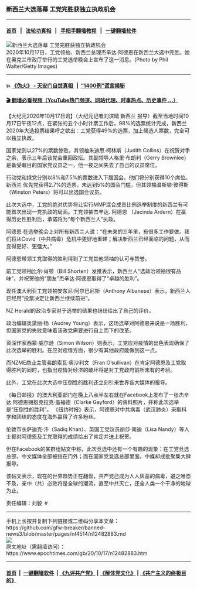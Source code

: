 ### 新西兰大选落幕 工党完胜获独立执政机会
------------------------

#### [首页](https://github.com/gfw-breaker/banned-news3/blob/master/README.md) &nbsp;&nbsp;|&nbsp;&nbsp; [法轮功真相](https://github.com/begood0513/basic/blob/master/README.md)  &nbsp;&nbsp;|&nbsp;&nbsp; [手把手翻墙教程](https://github.com/gfw-breaker/guides/wiki)  &nbsp;&nbsp;|&nbsp;&nbsp; [一键翻墙软件](https://github.com/gfw-breaker/nogfw/blob/master/README.md)  



<div><img alt="新西兰大选落幕 工党完胜获独立执政机会" class="attachment-djy_600_400 size-djy_600_400 wp-post-image" src="https://i.epochtimes.com/assets/uploads/2020/10/pasted-image-7-2-600x400.png"/>
<div class="caption">
 2020年10月17日，工党领袖、新西兰总理杰辛达·阿德恩在新西兰大选中完胜。她在奥克兰市政厅举行的工党选举晚会上宣布了这一消息。(Photo by Phil Walter/Getty Images)
</div></div><hr/>

#### 💥 [《伪火》 - 天安门自焚真相 ](http://158.247.195.190:10000/videos/blog/weihuo.html)&nbsp; |&nbsp; [“1400例”谎言揭秘  ](http://158.247.195.190:10000/videos/blog/jiexi1400.html)

#### [ 🎬  翻墙必看视频（YouTube热门频道、网站代理、时事热点、历史事件 ...）](https://github.com/gfw-breaker/links/blob/master/banned.md)

<div><p>
 【大纪元2020年10月17日讯】（大纪元记者刘淇晴
 <ok href="https://www.epochtimes.com/gb/tag/%E6%96%B0%E8%A5%BF%E5%85%B0.html">
  新西兰
 </ok>
 报导）截至当地时间10月17日午夜12点，在紧张的五个小时计票工作后，98%的选票统计完成，新西兰2020年大选投票结果呼之欲出：工党获得49%的选票，加上候选人票数，完全可以独立执政。
</p>
<p>
 <span style="font-weight: 400;">
  国家党则以27%的票数惨败。其领袖朱迪思·柯林斯（Judith Collins）在祝贺对手之余，表示三年后该党会重回政坛。其副领导人格里·布朗利（Gerry Brownlee）是备受瞩目的国家党议员之一，他一夜之间失去了自己的议员席位。
 </span>
</p>
<p>
 <span style="font-weight: 400;">
  行动党和绿党分别以8%和7.5%的票数进入下届国会。他们将分别获得10个席位。
  <ok href="https://www.epochtimes.com/gb/tag/%E6%96%B0%E8%A5%BF%E5%85%B0.html">
   新西兰
  </ok>
  优先党获得2.7%的选票，未达到5%的国会门槛，但其领袖温斯顿·彼得斯（Winston Peters）将可以出选国会议员。
 </span>
</p>
<p>
 <span style="font-weight: 400;">
  此次大选中，工党的绝对优势将让实行MMP混合成员比例选举制度的新西兰有可能首次出现一党执政的局面。工党领袖杰辛达.
  <ok href="https://www.epochtimes.com/gb/tag/%E9%98%BF%E5%BE%B7%E6%81%A9.html">
   阿德恩
  </ok>
  （Jacinda Ardern）在赢得历史性胜利后，承诺将为“每个新西兰人”执政。
 </span>
</p>
<p>
 <span style="font-weight: 400;">
  <ok href="https://www.epochtimes.com/gb/tag/%E9%98%BF%E5%BE%B7%E6%81%A9.html">
   阿德恩
  </ok>
  在选举晚会上对所有新西兰人说：“在未来的三年里，有很多工作要做。我们将从Covid（中共病毒）危机中更好地重建；解决新西兰已经面临的问题，从而变得更好、更强大。”
 </span>
</p>
<p>
 <span style="font-weight: 400;">
  阿德恩带领工党取得的胜利得到了工党其他领袖的认可与赞誉。
 </span>
</p>
<p>
 <span style="font-weight: 400;">
  前工党领袖比尔·肖顿（Bill Shorten）发推表示，新西兰人“选政治领袖很有品味”，并祝贺他的“朋友”杰辛达·阿德恩取得了“卓越的胜利”。
 </span>
</p>
<p>
 <span style="font-weight: 400;">
  现任澳大利亚工党领袖安东尼·阿尔巴尼斯（Anthony Albanese）表示，新西兰人已经用“投票决定让新西兰继续前进”。
 </span>
</p>
<p>
 <span style="font-weight: 400;">
  NZ Herald的政治专家对于选举的结果也纷纷给出了自己的评价。
 </span>
</p>
<p>
 <span style="font-weight: 400;">
  政治编辑奥黛丽·杨（Audrey Young）表示，这场选举对阿德恩来说是一场胜利，但国家党的失败意味着该政党需要进行自上而下的改革。
 </span>
</p>
<p>
 <span style="font-weight: 400;">
  资深作家西蒙·威尔逊（Simon Wilson）则表示，工党应对疫情的出色表现确保了此次选举的胜利。在应对疫情方面，很少有其他政府能做到这一点。
 </span>
</p>
<p>
 <span style="font-weight: 400;">
  而NZME商业主管弗朗索瓦·奥沙利文（Fran O’sullivan）在肯定阿德恩及工党取得胜利的同时，也指出疫情对经济的破坏将是对工党政府前所未有的考验。
 </span>
</p>
<p>
 <span style="font-weight: 400;">
  此外，工党在此次大选中压倒性的胜利还立刻引来世界各大媒体的报导。
 </span>
</p>
<p>
 <span style="font-weight: 400;">
  《每日邮报》的澳大利亚部门在晚上八点半左右就在Facebook上发布了一张杰辛达·阿德恩拥抱克拉克·盖福德（Clarke Gayford）的资料照片，并称此次选举是“压倒性的胜利”。
 </span>
 <span style="font-weight: 400;">
  《纽约时报》表示，阿德恩对中共病毒（武汉肺炎）采取科学和团结的态度在海外赢得了许多粉丝。
 </span>
</p>
<p>
 <span style="font-weight: 400;">
  伦敦市长萨迪克·汗（Sadiq Khan）、英国工党议员丽莎·南迪（Lisa Nandy）等人士都对阿德恩及工党取得的成绩给出了肯定并送上祝贺。
 </span>
</p>
<p>
 <span style="font-weight: 400;">
  但在Facebook的某群组帖文中称，此次竞选中还有一个有趣的现象：在工党竞选总部，中文媒体全部被挡在门外；而在国家党竞选总部里面，中媒却成批聚集大肆报导。
 </span>
</p>
<p>
 <span style="font-weight: 400;">
  该帖文表示，现在的世界趋势正在翻盘，共产党己成为人人厌恶的病毒，避之唯恐不及，亲中（共）必败将是全球的潮流，直至中共灭亡，还全人类一个干净的地球为止。
 </span>
</p>
<p>
 责任编辑：刘毅 ＃
</p>
</div>
<hr/>
手机上长按并复制下列链接或二维码分享本文章：<br/>
https://github.com/gfw-breaker/banned-news3/blob/master/pages/nf4514/n12482883.md <br/>
<a href='https://github.com/gfw-breaker/banned-news3/blob/master/pages/nf4514/n12482883.md'><img src='https://github.com/gfw-breaker/banned-news3/blob/master/pages/nf4514/n12482883.md.png'/></a> <br/>
原文地址（需翻墙访问）：https://www.epochtimes.com/gb/20/10/17/n12482883.htm


------------------------
#### [首页](https://github.com/gfw-breaker/banned-news3/blob/master/README.md) &nbsp;|&nbsp; [一键翻墙软件](https://github.com/gfw-breaker/nogfw/blob/master/README.md) &nbsp;| [《九评共产党》](https://github.com/gfw-breaker/9ping.md/blob/master/README.md#九评之一评共产党是什么) | [《解体党文化》](https://github.com/gfw-breaker/jtdwh.md/blob/master/README.md) | [《共产主义的终极目的》](https://github.com/gfw-breaker/gczydzjmd.md/blob/master/README.md)


<img src='http://gfw-breaker.win/banned-news3/pages/nf4514/n12482883.md' width='0px' height='0px'/>
